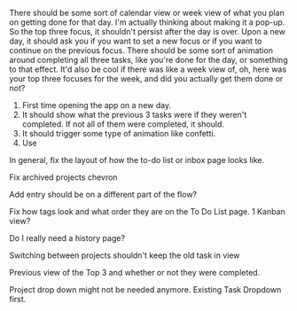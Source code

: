 There should be some sort of calendar view or week view of what you plan on getting done for that day. I'm actually thinking about making it a pop-up. So the top three focus, it shouldn't persist after the day is over. Upon a new day, it should ask you if you want to set a new focus or if you want to continue on the previous focus. There should be some sort of animation around completing all three tasks, like you're done for the day, or something to that effect. It'd also be cool if there was like a week view of, oh, here was your top three focuses for the week, and did you actually get them done or not? 

1) First time opening the app on a new day.
2) It should show what the previous 3 tasks were if they weren't completed. If not all of them were completed, it should.
3) It should trigger some type of animation like confetti.
4) Use 


In general, fix the layout of how the to-do list or inbox page looks like. 

Fix archived projects chevron

Add entry should be on a different part of the flow?

Fix how tags look and what order they are on the To Do List page.
1
Kanban view?

Do I really need a history page?

Switching between projects shouldn't keep the old task in view

Previous view of the Top 3 and whether or not they were completed.

Project drop down might not be needed anymore.
Existing Task Dropdown first.